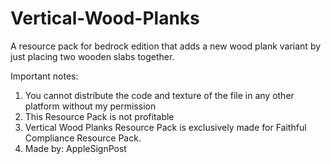 # Vertical-Wood-Planks
A resource pack for bedrock edition that adds a new wood plank variant by just placing two wooden slabs together.

Important notes:
1. You cannot distribute the code and texture of the file in any other platform without my permission
2. This Resource Pack is not profitable
3. Vertical Wood Planks Resource Pack is exclusively made for Faithful Compliance Resource Pack.
4. Made by: AppleSignPost
